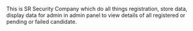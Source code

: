This is SR Security Company which do all things registration, store data, display data for admin in admin panel to view details of all registered or pending or failed candidate.
